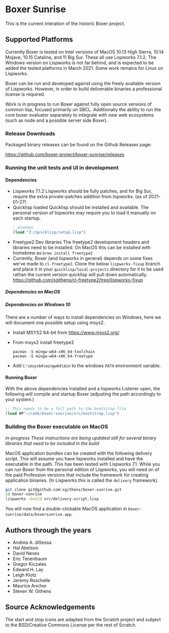 # Boxer Sunrise

This is the current interation of the historic Boxer project.

## Supported Platforms

Currently Boxer is tested on Intel versions of MacOS 10.13 High Sierra, 10.14 Mojave, 10.15 Catalina, and
11 Big Sur. These all use Lispworks 7.1.2. The Windows version on Lispworks is not far behind, and is expected
to be added the tested platforms in March 2021. Some work remains for Linux on Lispworks.

Boxer can be run and developed against using the freely available version of Lispworks. However, in order to
build deliverable binaries a professional license is required.

Work is in progress to run Boxer against fully open source versions of common lisp, focused primarily on SBCL.
Additionally the ability to run the core boxer evaluator separately to integrate with new web ecosystems (such
as node and a possible server side Boxer).

### Release Downloads

Packaged binary releases can be found on the Github Releases page:

https://github.com/boxer-project/boxer-sunrise/releases

### Running the unit tests and UI in development

#### Dependencies

- Lispworks 7.1.2
  Lispworks should be fully patches, and for Big Sur, require the extra private-patches addition from lispworks.
  (as of 2021-01-27)
- Quicklisp loaded
  Quicklisp should be installed and available. The personal version of lispworks may require you to load it
  manually on each startup.
  ```lisp
  ; windows
  (load "Z:/quicklisp/setup.lisp")
  ```
- Freetype2 Dev libraries
  The freetype2 development headers and libraries need to be installed. On MacOS this can be installed with
  homebrew as `brew install freetype2`
- Currently, Boxer (and lispworks in general) depends on some fixes we've made to `cl-freetype2`.
  Clone the below `lispworks-fixup` branch and place it in your `quicklisp/local-projects` directory for it to
  be used rathan the current version quicklisp will pull down automatically.
  https://github.com/sgithens/cl-freetype2/tree/lispworks-fixup

##### Dependencies on MacOS

##### Dependencies on Windows 10

There are a number of ways to install dependencies on Windows, here we will document one possible setup using msys2.

- Install MSYS2 64-bit from https://www.msys2.org/

- From msys2 install freetype2

  ```
  pacman -S mingw-w64-x86_64-toolchain
  pacman -S mingw-w64-x86_64-freetype
  ```

- Add `C:\msys64\mingw64\bin` to the windows `PATH` environment variable.


#### Running Boxer

With the above dependencies installed and a lispworks Listener open, the following will compile and startup Boxer (adjusting the
path accordingly to your system.)

```lisp
;; This needs to be a full path to the bootstrap file
(load #P"~/code/boxer-sunrise/src/bootstrap.lisp")
```

### Building the Boxer executable on MacOS

*in-progress These instructions are being updated still for several binary libraries that need to be included
in the build*

MacOS application bundles can be created with the following delivery script. This will assume you have lispworks
installed and have the executable in the path. This has been tested with Lispworks 7.1. While you can run Boxer
from the personal edition of Lispworks, you will need on of the paid Profession versions that include the framework
for creating application binaries. (In Lispworks this is called the `delivery` framework).

```bash
git clone git@github.com:sgithens/boxer-sunrise.git
cd boxer-sunrise
lispworks -build src/delivery-script.lisp
```

You will now find a double-clickable MacOS application in `boxer-sunrise/data/boxersunrise.app`.


## Authors through the years

* Andrea A. diSessa
* Hal Abelson
* David Neves
* Eric Tenenbaum
* Gregor Kiczales
* Edward H. Lay
* Leigh Klotz
* Jeremy Roschelle
* Maurice Anchor
* Steven W. Githens

## Source Acknowledgements

The start and stop icons are adapted from the Scratch project and subject to the BSD/Creative Commons License per
the rest of Scratch.
